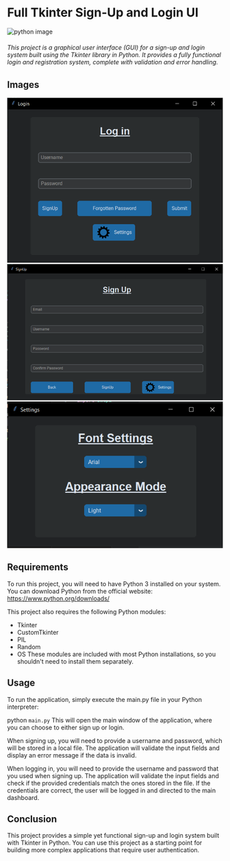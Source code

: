 # Full Tkinter Sign-Up and Login UI
![python image](https://img.shields.io/badge/Python-FFD43B?style=for-the-badge&logo=python&logoColor=blue)
###### This project is a graphical user interface (GUI) for a sign-up and login system built using the Tkinter library in Python. It provides a fully functional login and registration system, complete with validation and error handling.

## Images
![Login](Mainpage.png)
![Signup](signup.png)
![Settings](settings.png)


## Requirements
To run this project, you will need to have Python 3 installed on your system. You can download Python from the official website: https://www.python.org/downloads/

This project also requires the following Python modules:

 - Tkinter
 - CustomTkinter
 - PIL
 - Random
 - OS
These modules are included with most Python installations, so you shouldn't need to install them separately.

## Usage
To run the application, simply execute the main.py file in your Python interpreter:

python `main.py`
This will open the main window of the application, where you can choose to either sign up or login.

When signing up, you will need to provide a username and password, which will be stored in a local file. The application will validate the input fields and display an error message if the data is invalid.

When logging in, you will need to provide the username and password that you used when signing up. The application will validate the input fields and check if the provided credentials match the ones stored in the file. If the credentials are correct, the user will be logged in and directed to the main dashboard.

## Conclusion
This project provides a simple yet functional sign-up and login system built with Tkinter in Python. You can use this project as a starting point for building more complex applications that require user authentication.
